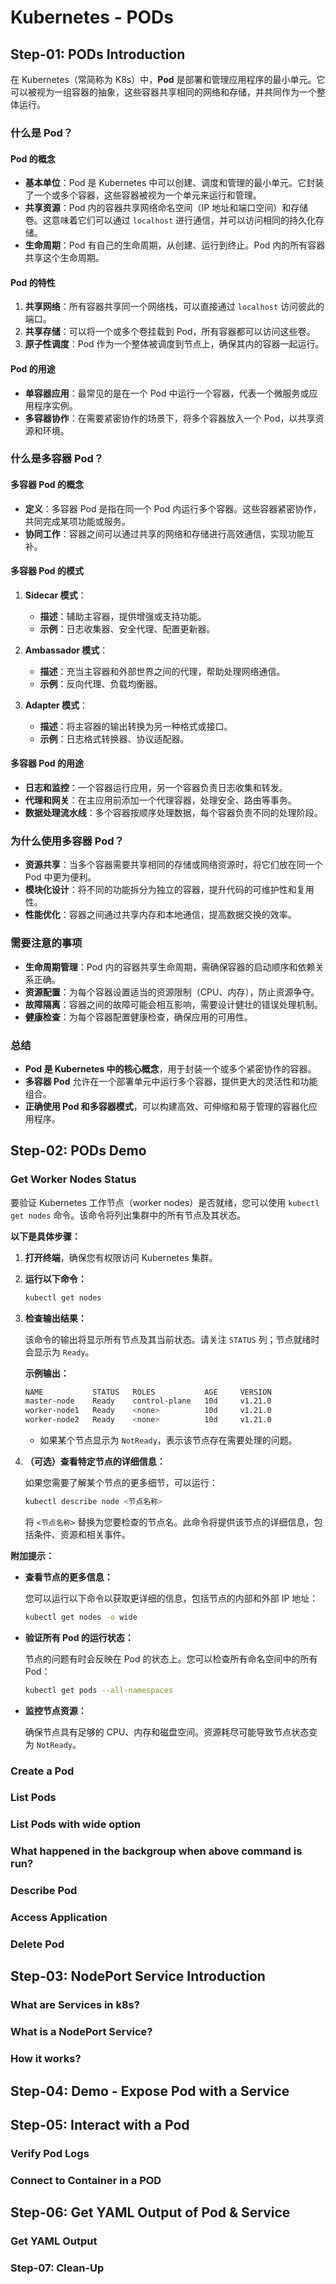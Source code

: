 # Kubernetes - PODs
## Step-01: PODs Introduction
在 Kubernetes（常简称为 K8s）中，**Pod** 是部署和管理应用程序的最小单元。它可以被视为一组容器的抽象，这些容器共享相同的网络和存储，并共同作为一个整体运行。

### **什么是 Pod？**

#### **Pod 的概念**

- **基本单位**：Pod 是 Kubernetes 中可以创建、调度和管理的最小单元。它封装了一个或多个容器，这些容器被视为一个单元来运行和管理。
- **共享资源**：Pod 内的容器共享网络命名空间（IP 地址和端口空间）和存储卷。这意味着它们可以通过 `localhost` 进行通信，并可以访问相同的持久化存储。
- **生命周期**：Pod 有自己的生命周期，从创建、运行到终止。Pod 内的所有容器共享这个生命周期。

#### **Pod 的特性**

1. **共享网络**：所有容器共享同一个网络栈，可以直接通过 `localhost` 访问彼此的端口。
2. **共享存储**：可以将一个或多个卷挂载到 Pod，所有容器都可以访问这些卷。
3. **原子性调度**：Pod 作为一个整体被调度到节点上，确保其内的容器一起运行。

#### **Pod 的用途**

- **单容器应用**：最常见的是在一个 Pod 中运行一个容器，代表一个微服务或应用程序实例。
- **多容器协作**：在需要紧密协作的场景下，将多个容器放入一个 Pod，以共享资源和环境。

### **什么是多容器 Pod？**

#### **多容器 Pod 的概念**

- **定义**：多容器 Pod 是指在同一个 Pod 内运行多个容器。这些容器紧密协作，共同完成某项功能或服务。
- **协同工作**：容器之间可以通过共享的网络和存储进行高效通信，实现功能互补。

#### **多容器 Pod 的模式**

1. **Sidecar 模式**：

    - **描述**：辅助主容器，提供增强或支持功能。
    - **示例**：日志收集器、安全代理、配置更新器。

2. **Ambassador 模式**：

    - **描述**：充当主容器和外部世界之间的代理，帮助处理网络通信。
    - **示例**：反向代理、负载均衡器。

3. **Adapter 模式**：

    - **描述**：将主容器的输出转换为另一种格式或接口。
    - **示例**：日志格式转换器、协议适配器。

#### **多容器 Pod 的用途**

- **日志和监控**：一个容器运行应用，另一个容器负责日志收集和转发。
- **代理和网关**：在主应用前添加一个代理容器，处理安全、路由等事务。
- **数据处理流水线**：多个容器按顺序处理数据，每个容器负责不同的处理阶段。

### **为什么使用多容器 Pod？**

- **资源共享**：当多个容器需要共享相同的存储或网络资源时，将它们放在同一个 Pod 中更为便利。
- **模块化设计**：将不同的功能拆分为独立的容器，提升代码的可维护性和复用性。
- **性能优化**：容器之间通过共享内存和本地通信，提高数据交换的效率。

### **需要注意的事项**

- **生命周期管理**：Pod 内的容器共享生命周期，需确保容器的启动顺序和依赖关系正确。
- **资源配置**：为每个容器设置适当的资源限制（CPU、内存），防止资源争夺。
- **故障隔离**：容器之间的故障可能会相互影响，需要设计健壮的错误处理机制。
- **健康检查**：为每个容器配置健康检查，确保应用的可用性。

### **总结**

- **Pod 是 Kubernetes 中的核心概念**，用于封装一个或多个紧密协作的容器。
- **多容器 Pod** 允许在一个部署单元中运行多个容器，提供更大的灵活性和功能组合。
- **正确使用 Pod 和多容器模式**，可以构建高效、可伸缩和易于管理的容器化应用程序。





## Step-02: PODs Demo

### Get Worker Nodes Status
要验证 Kubernetes 工作节点（worker nodes）是否就绪，您可以使用 `kubectl get nodes` 命令。该命令将列出集群中的所有节点及其状态。

**以下是具体步骤：**

1. **打开终端**，确保您有权限访问 Kubernetes 集群。

2. **运行以下命令：**

   ```bash
   kubectl get nodes
   ```

3. **检查输出结果：**

   该命令的输出将显示所有节点及其当前状态。请关注 `STATUS` 列；节点就绪时会显示为 `Ready`。

   **示例输出：**

   ```bash
   NAME           STATUS   ROLES           AGE     VERSION
   master-node    Ready    control-plane   10d     v1.21.0
   worker-node1   Ready    <none>          10d     v1.21.0
   worker-node2   Ready    <none>          10d     v1.21.0
   ```

   - 如果某个节点显示为 `NotReady`，表示该节点存在需要处理的问题。

4. **（可选）查看特定节点的详细信息：**

   如果您需要了解某个节点的更多细节，可以运行：

   ```bash
   kubectl describe node <节点名称>
   ```

   将 `<节点名称>` 替换为您要检查的节点名。此命令将提供该节点的详细信息，包括条件、资源和相关事件。

**附加提示：**

- **查看节点的更多信息：**

  您可以运行以下命令以获取更详细的信息，包括节点的内部和外部 IP 地址：

  ```bash
  kubectl get nodes -o wide
  ```

- **验证所有 Pod 的运行状态：**

  节点的问题有时会反映在 Pod 的状态上。您可以检查所有命名空间中的所有 Pod：

  ```bash
  kubectl get pods --all-namespaces
  ```

- **监控节点资源：**

  确保节点具有足够的 CPU、内存和磁盘空间。资源耗尽可能导致节点状态变为 `NotReady`。

### Create a Pod

### List Pods

### List Pods with wide option

### What happened in the backgroup when above command is run?

### Describe Pod

### Access Application


### Delete Pod


## Step-03: NodePort Service Introduction

### What are Services in k8s?

### What is a NodePort Service?

### How it works?


## Step-04: Demo - Expose Pod with a Service


## Step-05: Interact with a Pod

### Verify Pod Logs


### Connect to Container in a POD

## Step-06: Get YAML Output of Pod & Service

### Get YAML Output

### Step-07: Clean-Up
